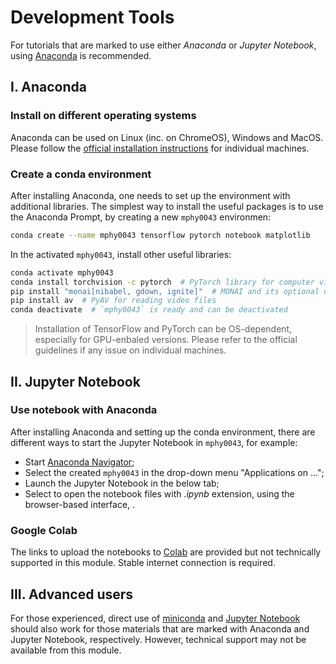 # Development Tools

For tutorials that are marked to use either *Anaconda* or *Jupyter Notebook*, using [Anaconda](https://docs.anaconda.com/anaconda/) is recommended.


## I. Anaconda

### Install on different operating systems
Anaconda can be used on Linux (inc. on ChromeOS), Windows and MacOS. Please follow the [official installation instructions](https://docs.anaconda.com/anaconda/install/) for individual machines.

### Create a conda environment
After installing Anaconda, one needs to set up the environment with additional libraries. The simplest way to install the useful packages is to use the Anaconda Prompt, by creating a new `mphy0043` environmen:
```bash
conda create --name mphy0043 tensorflow pytorch notebook matplotlib 
```
In the activated `mphy0043`, install other useful libraries:
```bash
conda activate mphy0043 
conda install torchvision -c pytorch  # PyTorch library for computer vision 
pip install "monai[nibabel, gdown, ignite]"  # MONAI and its optional dependencies 
pip install av  # PyAV for reading video files
conda deactivate  # `mphy0043` is ready and can be deactivated
```

> Installation of TensorFlow and PyTorch can be OS-dependent, especially for GPU-enbaled versions. Please refer to the official guidelines if any issue on individual machines.


## II. Jupyter Notebook

### Use notebook with Anaconda
After installing Anaconda and setting up the conda environment, there are different ways to start the Jupyter Notebook in `mphy0043`, for example:

- Start [Anaconda Navigator](https://docs.anaconda.com/anaconda/navigator/index.html);
- Select the created `mphy0043` in the drop-down menu "Applications on ...";
- Launch the Jupyter Notebook in the below tab; 
- Select to open the notebook files with _.ipynb_ extension, using the browser-based interface, .

### Google Colab
The links to upload the notebooks to [Colab](https://research.google.com/colaboratory/) are provided but not technically supported in this module. Stable internet connection is required.


## III. Advanced users
For those experienced, direct use of [miniconda](https://docs.conda.io/en/latest/miniconda.html) and [Jupyter Notebook](https://jupyter.org/) should also work for those materials that are marked with Anaconda and Jupyter Notebook, respectively. However, technical support may not be available from this module.  